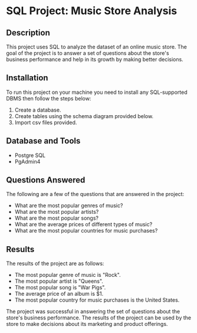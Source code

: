 # SQL Project: Music Store Analysis

## Description

This project uses SQL to analyze the dataset of an online music store. 
The goal of the project is to answer a set of questions about the store's business performance and help in its growth by making better decisions.

## Installation

To run this project on your machine you need to install any SQL-supported DBMS then follow the steps below:
1. Create a database.
2. Create tables using the schema diagram provided below.
3. Import csv files provided.

## Database and Tools

* Postgre SQL
* PgAdmin4

## Questions Answered

The following are a few of the questions that are answered in the project:

* What are the most popular genres of music?
* What are the most popular artists?
* What are the most popular songs?
* What are the average prices of different types of music?
* What are the most popular countries for music purchases?

## Results

The results of the project are as follows:

* The most popular genre of music is "Rock".
* The most popular artist is "Queens".
* The most popular song is "War Pigs".
* The average price of an album is $1.
* The most popular country for music purchases is the United States.

The project was successful in answering the set of questions about the store's business performance. The results of the project can be used by the store to make decisions about its marketing and product offerings.
